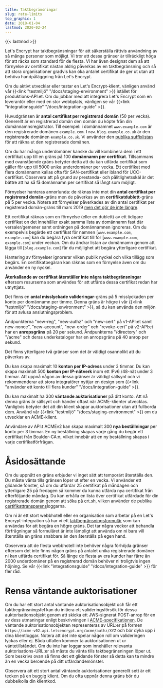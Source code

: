 ```yaml
---
title: Taktbegränsningar
slug: rate-limits
top_graphic: 1
date: 2018-01-04
lastmod: 2020-02-24
---
```


{{< lastmod >}}

Let's Encrypt har taktbegränsningar för att säkerställa rättvis användning av
så många personer som möjligt. Vi tror att dessa gränser är tillräckligt höga
för att räcka som standard för de flesta. Vi har även designat dem så att
förnyelse av certifikat nästan aldrig påverkas av en taktbegränsning och så att
stora organisationer gradvis kan öka antalet certifikat de ger ut utan att
behöva handpåläggning från Let's Encrypt.

Om du aktivt utvecklar eller testar en Let's Encrypt-klient, vänligen använd
vår {{<link "testmiljö" "/docs/staging-environment" >}} istället för
produktions-API:et. Om du jobbar med att integrera Let's Encrypt som en
leverantör eller med en stor webbplats, vänligen se vår {{<link
"integrationsguide" "/docs/integration-guide" >}}.

Huvudgränsen är <a id="certificates-per-registered-domain"></a>**antal
certifikat per registrerad domän** (50 per vecka). Generellt är en registrerad
domän den domän du köpte från din domännamnsregistrator. Till exempel: i
domännamnet `www.example.com` är den registrerade domänen `example.com`. I
`new.blog.example.co.uk` är den registrerade domänen `example.co.uk`. Vi
använder den [publika suffixlistan](https://publicsuffix.org) för att räkna ut
den registrerade domänen.

Om du har många underdomäner kanske du vill kombinera dem i ett certifikat upp
till en gräns på 100 <a id="names-per-certificate"></a>**domännamn per
certifikat**. Tillsammans med ovanstående gräns betyder detta att du kan
utfärda certifikat som gäller för upp till 5000 unika underdomäner per vecka.
Ett certifikat med flera domännamn kallas ofta för SAN-certifikat eller ibland
för UCC-certifikat. Observera att på grund av prestanda- och pålitlighetsskäl
är det bättre att ha så få domännamn per certifikat så långt som möjligt.


Förnyelser hanteras annorlunda: de räknas inte mot din **antal certifikat per
registrerad domän**-gräns men de påverkas av en **certifikatdublett**-gräns på
5 per vecka. Notera att förnyelser påverkades av din antal certifikat per
registrerad domän-gräns till mars 2019 [men det gör de inte
längre](https://community.letsencrypt.org/t/rate-limits-fixing-certs-per-name-rate-limit-order-of-operations-gotcha/88189).

Ett certifikat räknas som en förnyelse (eller en dublett) av ett tidigare
certifikat on det innehåller exakt samma lista av domännamn fast där
versaler/gemener samt ordningen på domännamnen ignoreras. Om du exempelvis
begärde ett certifikat för namnen [`www.example.com`, `example.com`] kan du
begära fyra certifikat till för [`www.example.com`, `example.com`] under
veckan. Om du ändrar listan av domännamn genom att lägga till
[`blog.example.com`] får du möjlighet att begära ytterligare certifikat.

Hantering av förnyelser ignorerar vilken publik nyckel och vilka tillägg som
begärs. En certifikatbegäran kan räknas som en förnyelse även om du använder en
ny nyckel.

**Återkallande av certifikat återställer inte några taktbegränsningar**
eftersom resurserna som användes för att utfärda dessa certifikat redan har
utnyttjats.

Det finns en <a id="failed-validations"></a>**antal misslyckade
valideringar**-gräns på 5 misslyckaden per konto per domännamn per timme. Denna
gräns är högre i vår {{<link "testmiljö" "/docs/staging-environment" >}}, så du
kan använda den miljön för att avlusa anslutningsproblem.

Ändpunkterna "new-reg", "new-authz" och "new-cert" på v1-API:et samt new-nonce",
"new-account", "new-order" och "revoke-cert" på v2-API:et har en <a
id="overall-requests"></a>**anropsgräns** på 20 per sekund. Ändpunkterna
"/directory" och "/acme" och deras underkataloger har en anropsgräns på 40 anrop
per sekund.

Det finns ytterligare två gränser som det är väldigt osannolikt att du påverkas av.

Du kan skapa maximalt 10 <a id="accounts-per-ip-address"></a>**konton per
IP-adress** under 3 timmar. Du kan skapa maximalt 500 **konton per IP-nätverk**
inom ett IPv6 /48-nät under 3 timmar. Att uppnå någon av dessa gränser är
väldigt sällsynt och vi rekommenderar att stora integratörer nyttjar en design
som {{<link "använder ett konto till flera kunder" "/docs/integration-guide" >}}.

Du kan maximalt ha 300 <a id="pending-authorizations"></a>**väntande
auktorisationer** på ditt konto. Att nå denna gräns är sällsynt och händer
oftast när ACME-klienter utvecklas. Vanligtvis betyder det att din klient skapar
auktorisationer utan att fullborda dem. Använd vår {{<link "testmiljö"
"/docs/staging-environment" >}} om du utvecklar en ACME-klient.

Användare av API:t ACMEv2 kan skapa maximalt 300 <a id="new-orders"></a>**nya
beställningar** per konto per 3 timmar. En ny beställning skapas varje gång du
begär ett certifikat från Boulder-CA:n, vilket innebär att en ny beställning
skapas i varje certifikatförfrågan.

# <a id="overrides"></a>Åsidosättande

Om du uppnått en gräns erbjuder vi inget sätt att temporärt återställa den. Du
måste vänta tills gränsen löper ut efter en vecka. Vi använder ett glidande
fönster, så om du utfärdar 25 certifikat på måndagen och ytterligare 25 på
fredagen så kommer du kunna utfärda nya certifikat från efterföljande måndag.
Du kan erhålla en lista över certifikat utfärdade för din registrerade domän
genom att [söka på crt.sh](https://crt.sh), vilken använder de publika
[certifikattransparens](https://www.certificate-transparency.org)loggarna.

Om ni är ett stort webbhotell eller en organisation som arbetar på en Let's
Encrypt-integration så har vi ett
[taktbegränsningsformulär](https://goo.gl/forms/plqRgFVnZbdGhE9n1) som kan
användas för att begära en högre gräns. Det tar några veckor att behandla
förfrågningar så formuläret är inte lämpligt att använda om ni bara vill
återställa en gräns snabbare än den återställs på egen hand.

Observera att de flesta webbhotell inte behöver några förhöjda gränser eftersom
det inte finns någon gräns på antalet unika registrerade domäner ni kan utfärda
certifikat för. Så länge de flesta av era kunder har färre än 2000 underdomäner
på en registrerad domän behöver ni troligtvis ingen höjning. Se vår
{{<link "integrationsguide" "/docs/integration-guide" >}} för fler råd.

# <a id="clearing-pending"></a>Rensa väntande auktorisationer

Om du har ett stort antal väntande auktorisationsobjekt och får ett
taktbegränsningsfel kan du initiera ett valideringsförsök för dessa
auktorisationsobjekt genom att skicka ett JWS-signerat POST-anrop för en av
dess utmaningar enligt beskrivningen i
[ACME-specifikationen](https://tools.ietf.org/html/rfc8555#section-7.5.1). De
väntande auktorisationsobjekten representeras av URL:er på formen
`https://acme-v02.api.letsencrypt.org/acme/authz/XYZ` och bör dyka upp i dina
klientloggar. Notera att det inte spelar någon roll om valideringen lyckas
eller ej. Båda utfallen kommer ta auktorisationen ut ur väntetillståndet. Om du
inte har loggar som innehåller relevanta auktorisations-URL:er så måste du
vänta tills taktbegränsningen löper ut. Som beskrivs ovan så finns det ett
glidande fönster så detta kan ta mindre än en vecka beroende på ditt
utfärdandemönster.

Observera att ett stort antal väntande auktorisationer generellt sett är ett
tecken på en buggig klient. Om du ofta uppnår denna gräns bör du dubbelkolla
din klientkod.
